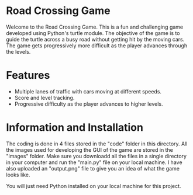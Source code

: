 # Road Crossing Game
Welcome to the Road Crossing Game. This is a fun and challenging game developed using Python's turtle module. The objective of the game is to guide the 
turtle across a busy road without getting hit by the moving cars. The game gets progressively more difficult as the player advances through 
the levels.

# Features
- Multiple lanes of traffic with cars moving at different speeds.
- Score and level tracking.
- Progressive difficulty as the player advances to higher levels.

# Information and Installation

The coding is done in 4 files stored in the "code" folder in this directory. All the images used for developing the GUI of the game are stored in the
"images" folder. Make sure you downloadd all the files in a single directory in your computer and run the "main.py" file on your local machine. I
have also uploaded an "output.png" file to give you an idea of what the game looks like.

You will just need Python installed on your local machine for this project. 



